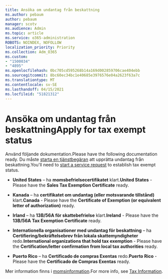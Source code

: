```yaml
---
title: Ansöka om undantag från beskattning
ms.author: pebaum
author: pebaum
manager: scotv
ms.audience: Admin
ms.topic: article
ms.service: o365-administration
ROBOTS: NOINDEX, NOFOLLOW
localization_priority: Priority
ms.collection: Adm_O365
ms.custom:
- "1500034"
- "4895"
ms.openlocfilehash: 0bc705cd595268b14a169d002859706cae404ebb
ms.sourcegitcommit: 8bc60ec34bc1e40685e3976576e04a2623f63a7c
ms.translationtype: MT
ms.contentlocale: sv-SE
ms.lasthandoff: 04/15/2021
ms.locfileid: "51821312"
---
```

# <a name="apply-for-tax-exempt-status"></a><span data-ttu-id="22b1e-102">Ansöka om undantag från beskattning</span><span class="sxs-lookup"><span data-stu-id="22b1e-102">Apply for tax exempt status</span></span>

<span data-ttu-id="22b1e-103">Använd följande dokumentation.</span><span class="sxs-lookup"><span data-stu-id="22b1e-103">Please have the following documentation ready.</span></span> <span data-ttu-id="22b1e-104">Du måste [starta en tjänstbegäran](https://docs.microsoft.com/microsoft-365/admin/contact-support-for-business-products) att upprätta undantag från beskattning.</span><span class="sxs-lookup"><span data-stu-id="22b1e-104">You'll need to [start a service request](https://docs.microsoft.com/microsoft-365/admin/contact-support-for-business-products) to establish tax exempt status.</span></span>

- <span data-ttu-id="22b1e-105">**United States** – ha **momsbefrielsecertifikatet** klart.</span><span class="sxs-lookup"><span data-stu-id="22b1e-105">**United States** - Please have the **Sales Tax Exemption Certificate** ready.</span></span>

- <span data-ttu-id="22b1e-106">**Kanada** – ha **certifikatet om undantag (eller motsvarande tillstånd)** klart.</span><span class="sxs-lookup"><span data-stu-id="22b1e-106">**Canada** - Please have the **Certificate of Exemption (or equivalent letter of authorization)** ready.</span></span>

- <span data-ttu-id="22b1e-107">**Irland** – ha **13B/56A för skattebefrielse** klart.</span><span class="sxs-lookup"><span data-stu-id="22b1e-107">**Ireland** - Please have the **13B/56A Tax Exemption Certificate** ready.</span></span>

- <span data-ttu-id="22b1e-108">**Internationella organisationer med undantag för beskattning** – ha **Certifiering/bekräftelsebrev från lokala skattemyndigheter** redo.</span><span class="sxs-lookup"><span data-stu-id="22b1e-108">**International organizations that hold tax exemption** - Please have the **Certification/letter confirmation from local tax authorities** ready.</span></span>

- <span data-ttu-id="22b1e-109">**Puerto Rico** – ha **Certificado de compras Exentas** redo.</span><span class="sxs-lookup"><span data-stu-id="22b1e-109">**Puerto Rico** - Please have the **Certificado de Compras Exentas** ready.</span></span>

<span data-ttu-id="22b1e-110">Mer information finns i [momsinformation](https://docs.microsoft.com/microsoft-365/commerce/billing-and-payments/tax-information).</span><span class="sxs-lookup"><span data-stu-id="22b1e-110">For more info, see [Tax Information](https://docs.microsoft.com/microsoft-365/commerce/billing-and-payments/tax-information).</span></span>
